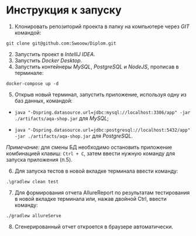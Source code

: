 # Инструкция к запуску 
1. Клонировать репозиторий проекта в папку на компьютере через _GIT_ командой:

  `git clone git@github.com:Swooow/Diplom.git`

2. Запустить проект в _IntelliJ IDEA_.
3. Запустить _Docker Desktop_.
4. Запустить контейнеры _MySQL_, _PostgreSQL_ и _NodeJS_, прописав в терминале:

  `docker-compose up -d`

5. Открыв новый терминал, запустить приложение, используя одну из баз данных, командой:

- `java "-Dspring.datasource.url=jdbc:mysql://localhost:3306/app" -jar ./artifacts/aqa-shop.jar` для _MySQL_;

- `java "-Dspring.datasource.url=jdbc:postgresql://localhost:5432/app" -jar ./artifacts/aqa-shop.jar` для _PostgreSQL_.

*Примечание:* для смены БД необходимо остановить приложение комбинацией клавиш: `Ctrl + C`, затем ввести нужную команду для запуска приложения (п.5).

6. Для запуска тестов в новой вкладке терминала ввести команду: 

  `.\gradlew clean test`

7. Для формирования отчета AllureReport по результатам тестирования в новой вкладке терминала или, нажав двойной Ctrl, ввести команду:

  `./gradlew allureServe`

8. Сгенерированный отчет откроется в браузере автоматически. 
